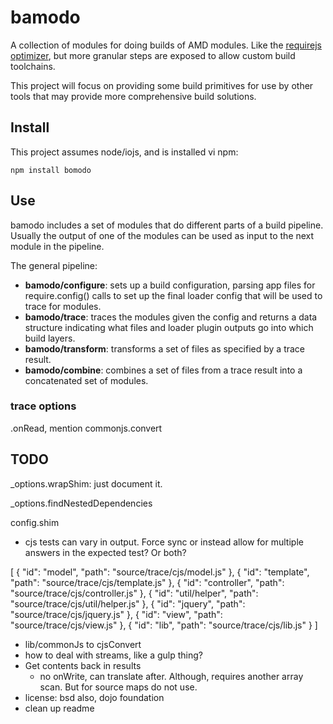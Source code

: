 # bamodo

A collection of modules for doing builds of AMD modules. Like the [requirejs optimizer](http://requirejs.org/docs/optimization.html), but more granular steps are exposed to allow custom build toolchains.

This project will focus on providing some build primitives for use by other tools that may provide more comprehensive build solutions.

## Install

This project assumes node/iojs, and is installed vi npm:

    npm install bomodo

## Use

bamodo includes a set of modules that do different parts of a build pipeline. Usually the output of one of the modules can be used as input to the next module in the pipeline.

The general pipeline:

* **bamodo/configure**: sets up a build configuration, parsing app files for require.config() calls to set up the final loader config that will be used to trace for modules.
* **bamodo/trace**: traces the modules given the config and returns a data structure indicating what files and loader plugin outputs go into which build layers.
* **bamodo/transform**: transforms a set of files as specified by a trace result.
* **bamodo/combine**: combines a set of files from a trace result into a concatenated set of modules.

### trace options

.onRead, mention commonjs.convert





## TODO

_options.wrapShim: just document it.

_options.findNestedDependencies

config.shim

* cjs tests can vary in output. Force sync or instead allow for multiple answers in the expected test? Or both?

[
  {
    "id": "model",
    "path": "source/trace/cjs/model.js"
  },
  {
    "id": "template",
    "path": "source/trace/cjs/template.js"
  },
  {
    "id": "controller",
    "path": "source/trace/cjs/controller.js"
  },
  {
    "id": "util/helper",
    "path": "source/trace/cjs/util/helper.js"
  },
  {
    "id": "jquery",
    "path": "source/trace/cjs/jquery.js"
  },
  {
    "id": "view",
    "path": "source/trace/cjs/view.js"
  },
  {
    "id": "lib",
    "path": "source/trace/cjs/lib.js"
  }
]


* lib/commonJs to cjsConvert
* how to deal with streams, like a gulp thing?
* Get contents back in results
  * no onWrite, can translate after. Although, requires another array scan. But for source maps do not use.
* license: bsd also, dojo foundation
* clean up readme

